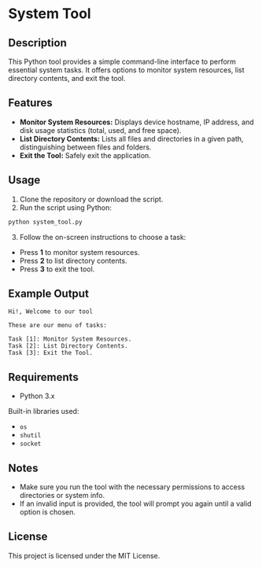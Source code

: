 # System Tool

## Description
This Python tool provides a simple command-line interface to perform essential system tasks. It offers options to monitor system resources, list directory contents, and exit the tool.

## Features
- **Monitor System Resources:** Displays device hostname, IP address, and disk usage statistics (total, used, and free space).
- **List Directory Contents:** Lists all files and directories in a given path, distinguishing between files and folders.
- **Exit the Tool:** Safely exit the application.

## Usage
1. Clone the repository or download the script.
2. Run the script using Python:

```bash
python system_tool.py
```

3. Follow the on-screen instructions to choose a task:

- Press **1** to monitor system resources.
- Press **2** to list directory contents.
- Press **3** to exit the tool.

## Example Output

```
Hi!, Welcome to our tool

These are our menu of tasks:

Task [1]: Monitor System Resources.
Task [2]: List Directory Contents.
Task [3]: Exit the Tool.
```

## Requirements
- Python 3.x

Built-in libraries used:
- `os`
- `shutil`
- `socket`

## Notes
- Make sure you run the tool with the necessary permissions to access directories or system info.
- If an invalid input is provided, the tool will prompt you again until a valid option is chosen.

## License
This project is licensed under the MIT License.

